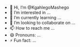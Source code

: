 - 👋 Hi, I’m @KgahlegoMashego
- 👀 I’m interested in ...
- 🌱 I’m currently learning ...
- 💞️ I’m looking to collaborate on ...
- 📫 How to reach me ...
- 😄 Pronouns: ...
- ⚡ Fun fact: ...

<!---
KgahlegoMashego/KgahlegoMashego is a ✨ special ✨ repository because its `README.md` (this file) appears on your GitHub profile.
You can click the Preview link to take a look at your changes.
--->
